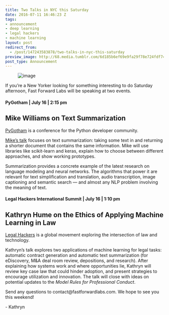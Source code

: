 ```yaml
---
title: Two Talks in NYC this Saturday
date: 2016-07-11 16:46:23 Z
tags:
- announcement
- deep learning
- legal hackers
- machine learning
layout: post
redirect_from:
  - /post/147243583878/two-talks-in-nyc-this-saturday
preview_image: http://68.media.tumblr.com/6d185b6ef69e9fa29f78e724fdf7415e/tumblr_inline_oa5seyqhEJ1ta78fg_540.png
post_type: Announcement
---
```


<figure data-orig-width="689" data-orig-height="287" class="tmblr-full"><img src="http://68.media.tumblr.com/6d185b6ef69e9fa29f78e724fdf7415e/tumblr_inline_oa5seyqhEJ1ta78fg_540.png" alt="image" data-orig-width="689" data-orig-height="287"/></figure><p>If you’re a New Yorker looking for something interesting to do Saturday afternoon, Fast Forward Labs will be speaking at two events. </p>

#### PyGotham | July 16 | 2:15 pm

## Mike Williams on Text Summarization

<p><a href="https://2016.pygotham.org/">PyGotham</a> is a conference for the Python developer community. </p><p><a href="https://2016.pygotham.org/talks/226/summarizing-documents/">Mike’s talk</a> focuses on text summarization: taking some text in and returning a shorter document that contains the same information. Mike will use libraries like scikit-learn and keras, explain how to choose between different approaches, and show working prototypes. </p><p>Summarization provides a concrete example of the latest research on language modeling and neural networks. The algorithms that power it are relevant for text simplification and translation, audio transcription, image captioning and semantic search — and almost any NLP problem involving the meaning of text.</p>

#### Legal Hackers International Summit | July 16 | 1:10 pm

## Kathryn Hume on the Ethics of Applying Machine Learning in Law

<p><a href="https://legalhackers.org/summit2016/">Legal Hackers</a> is a global movement exploring the intersection of law and technology. <br/></p><p>Kathryn’s talk explores two applications of machine learning for legal tasks: automatic contract generation and automatic text summarization (for eDiscovery, M&amp;A deal room review, depositions, and research). After explaining how systems work and where opportunities lie, Kathryn will review key case law that could hinder adoption, and present strategies to encourage utilization and innovation. The talk will close with ideas on potential updates to the <i>Model Rules for Professional Conduct</i>. </p><p>Send any questions to contact@fastforwardlabs.com. We hope to see you this weekend!</p><p>- Kathryn</p>
